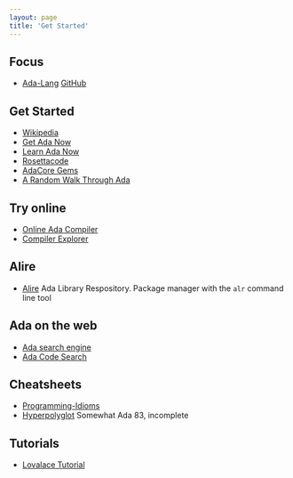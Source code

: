 ```yaml
---
layout: page
title: 'Get Started'
---
```


## Focus
- [Ada-Lang](https://ada-lang.io) [GitHub](https://github.com/ada-lang-io)

## Get Started
- [Wikipedia](https://en.wikipedia.org/wiki/Ada_%28programming_language%29)
- [Get Ada Now](http://getadanow.com)
- [Learn Ada Now](http://www.learnadanow.com)
- [Rosettacode](https://rosettacode.org/wiki/Category:Ada)
- [AdaCore Gems](https://www.adacore.com/gems)
- [A Random Walk Through Ada](http://cowlark.com/2014-04-27-ada/index.html)

## Try online
- [Online Ada Compiler](https://www.tutorialspoint.com/compile_ada_online.php)
- [Compiler Explorer](https://godbolt.org/z/znrqhsYYP)

## Alire
- [Alire](/ada/alire/) Ada Library Respository. Package manager with the
`alr` command line tool

## Ada on the web
- [Ada search engine](https://www.adaic.org/ada-resources/ada-on-the-web/)
- [Ada Code Search](https://search.synack.me)

## Cheatsheets
- [Programming-Idioms](https://programming-idioms.org/cheatsheet/Ada)
- [Hyperpolyglot](https://hyperpolyglot.org/pascal) Somewhat Ada 83, incomplete

## Tutorials
- [Lovalace Tutorial](https://dwheeler.com/lovelace/)
